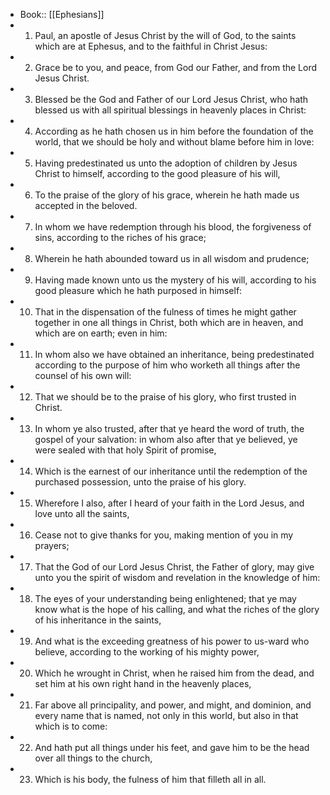 - Book:: [[Ephesians]]
- 1. Paul, an apostle of Jesus Christ by the will of God, to the saints which are at Ephesus, and to the faithful in Christ Jesus:
- 2. Grace be to you, and peace, from God our Father, and from the Lord Jesus Christ.
- 3. Blessed be the God and Father of our Lord Jesus Christ, who hath blessed us with all spiritual blessings in heavenly places in Christ:
- 4. According as he hath chosen us in him before the foundation of the world, that we should be holy and without blame before him in love:
- 5. Having predestinated us unto the adoption of children by Jesus Christ to himself, according to the good pleasure of his will,
- 6. To the praise of the glory of his grace, wherein he hath made us accepted in the beloved.
- 7. In whom we have redemption through his blood, the forgiveness of sins, according to the riches of his grace;
- 8. Wherein he hath abounded toward us in all wisdom and prudence;
- 9. Having made known unto us the mystery of his will, according to his good pleasure which he hath purposed in himself:
- 10. That in the dispensation of the fulness of times he might gather together in one all things in Christ, both which are in heaven, and which are on earth; even in him:
- 11. In whom also we have obtained an inheritance, being predestinated according to the purpose of him who worketh all things after the counsel of his own will:
- 12. That we should be to the praise of his glory, who first trusted in Christ.
- 13. In whom ye also trusted, after that ye heard the word of truth, the gospel of your salvation: in whom also after that ye believed, ye were sealed with that holy Spirit of promise,
- 14. Which is the earnest of our inheritance until the redemption of the purchased possession, unto the praise of his glory.
- 15. Wherefore I also, after I heard of your faith in the Lord Jesus, and love unto all the saints,
- 16. Cease not to give thanks for you, making mention of you in my prayers;
- 17. That the God of our Lord Jesus Christ, the Father of glory, may give unto you the spirit of wisdom and revelation in the knowledge of him:
- 18. The eyes of your understanding being enlightened; that ye may know what is the hope of his calling, and what the riches of the glory of his inheritance in the saints,
- 19. And what is the exceeding greatness of his power to us-ward who believe, according to the working of his mighty power,
- 20. Which he wrought in Christ, when he raised him from the dead, and set him at his own right hand in the heavenly places,
- 21. Far above all principality, and power, and might, and dominion, and every name that is named, not only in this world, but also in that which is to come:
- 22. And hath put all things under his feet, and gave him to be the head over all things to the church,
- 23. Which is his body, the fulness of him that filleth all in all.
